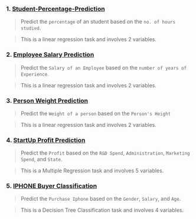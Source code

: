 ### 1. [Student-Percentage-Prediction](https://github.com/SaiJeevanPuchakayala/Prediction-Models/blob/main/Student%20Percentage%20Prediction.ipynb)
> Predict the `percentage` of an student based on the `no. of hours studied`.

> This is a linear regression task and involves 2 variables.

### 2. [Employee Salary Prediction](https://github.com/SaiJeevanPuchakayala/Prediction-Models/tree/main/Salary%20Prediction)
> Predict the `Salary of an Employee` based on the `number of years of Experience`.

> This is a linear regression task and involves 2 variables.

### 3. [Person Weight Prediction](https://github.com/SaiJeevanPuchakayala/Prediction-Models/tree/main/Weight%20Prediction)
> Predict the `Weight of a person` based on the `Person's Height`

> This is a linear regression task and involves 2 variables.

### 4. [StartUp Profit Prediction](https://github.com/SaiJeevanPuchakayala/Prediction-Models/tree/main/Startup%20Profit%20Prediction)
> Predict the `Profit` based on the `R&D Spend`, `Administration`, `Marketing Spend`, and `State`.

> This is a Multiple Regression task and involves 5 variables.

### 5. [IPHONE Buyer Classification](https://github.com/SaiJeevanPuchakayala/Prediction-Models/tree/main/Iphone%20Buyer%20Classification)
> Predict the `Purchase Iphone` based on the `Gender`, `Salary`, and `Age`.

> This is a Decision Tree Classification task and involves 4 variables.
